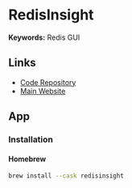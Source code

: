 # RedisInsight

**Keywords:** Redis GUI

## Links

- [Code Repository](https://github.com/RedisInsight/RedisInsight)
- [Main Website](https://redis.io/insight)

## App

### Installation

#### Homebrew

```sh
brew install --cask redisinsight
```
